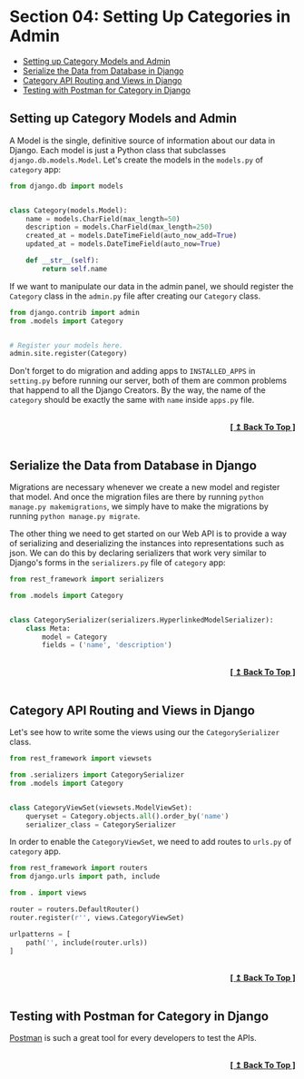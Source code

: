 # Section 04: Setting Up Categories in Admin

- [Setting up Category Models and Admin](#setting-up-category-models-and-admin)
- [Serialize the Data from Database in Django](#serialize-the-data-from-database-in-django)
- [Category API Routing and Views in Django](#category-api-routing-and-views-in-django)
- [Testing with Postman for Category in Django](#testing-with-postman-for-category-in-django)

## Setting up Category Models and Admin

A Model is the single, definitive source of information about our data in Django. Each model is just a Python class that subclasses `django.db.models.Model`. Let's create the models in the `models.py` of `category` app:

```python
from django.db import models


class Category(models.Model):
    name = models.CharField(max_length=50)
    description = models.CharField(max_length=250)
    created_at = models.DateTimeField(auto_now_add=True)
    updated_at = models.DateTimeField(auto_now=True)

    def __str__(self):
        return self.name
```

If we want to manipulate our data in the admin panel, we should register the `Category` class in the `admin.py` file after creating our `Category` class.

```python
from django.contrib import admin
from .models import Category


# Register your models here.
admin.site.register(Category)
```

Don't forget to do migration and adding apps to `INSTALLED_APPS` in `setting.py` before running our server, both of them are common problems that happend to all the Django Creators. By the way, the name of the `category` should be exactly the same with `name` inside `apps.py` file.

<br/>
<div align="right">
  <b><a href="#section-04-setting-up-categories-in-admin">[ ↥ Back To Top ]</a></b>
</div>
<br/>

## Serialize the Data from Database in Django

Migrations are necessary whenever we create a new model and register that model. And once the migration files are there by running `python manage.py makemigrations`, we simply have to make the migrations by running `python manage.py migrate`.

The other thing we need to get started on our Web API is to provide a way of serializing and deserializing the instances into representations such as json. We can do this by declaring serializers that work very similar to Django's forms in the `serializers.py` file of `category` app:

```python
from rest_framework import serializers

from .models import Category


class CategorySerializer(serializers.HyperlinkedModelSerializer):
    class Meta:
        model = Category
        fields = ('name', 'description')

```

<br/>
<div align="right">
  <b><a href="#section-04-setting-up-categories-in-admin">[ ↥ Back To Top ]</a></b>
</div>
<br/>

## Category API Routing and Views in Django

Let's see how to write some the views using our the `CategorySerializer` class.

```python
from rest_framework import viewsets

from .serializers import CategorySerializer
from .models import Category


class CategoryViewSet(viewsets.ModelViewSet):
    queryset = Category.objects.all().order_by('name')
    serializer_class = CategorySerializer
```

In order to enable the `CategoryViewSet`, we need to add routes to `urls.py` of `category` app.

```python
from rest_framework import routers
from django.urls import path, include

from . import views

router = routers.DefaultRouter()
router.register(r'', views.CategoryViewSet)

urlpatterns = [
    path('', include(router.urls))
]
```

<br/>
<div align="right">
  <b><a href="#section-04-setting-up-categories-in-admin">[ ↥ Back To Top ]</a></b>
</div>
<br/>

## Testing with Postman for Category in Django

[Postman](https://www.postman.com/) is such a great tool for every developers to test the APIs.


<br/>
<div align="right">
  <b><a href="#section-04-setting-up-categories-in-admin">[ ↥ Back To Top ]</a></b>
</div>
<br/>
